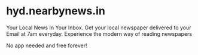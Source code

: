 # hyd.nearbynews.in

Your Local News In Your Inbox.
Get your local newspaper delivered to your Email at 7am everyday. Experience the modern way of reading newspapers

No app needed and free forever!
